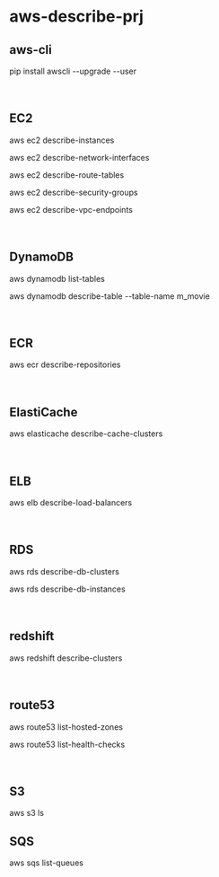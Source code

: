 # aws-describe-prj

## aws-cli

pip install awscli --upgrade --user

　

## EC2

aws ec2 describe-instances

aws ec2 describe-network-interfaces

aws ec2 describe-route-tables

aws ec2 describe-security-groups

aws ec2 describe-vpc-endpoints

　

## DynamoDB

aws dynamodb list-tables

aws dynamodb describe-table --table-name m_movie

　

## ECR

aws ecr describe-repositories

　

## ElastiCache

aws elasticache describe-cache-clusters

　

## ELB

aws elb describe-load-balancers

　

## RDS

aws rds describe-db-clusters

aws rds describe-db-instances

　

## redshift

aws redshift describe-clusters

　

## route53

aws route53 list-hosted-zones

aws route53 list-health-checks

　

## S3

aws s3 ls

## SQS

aws sqs list-queues

　


